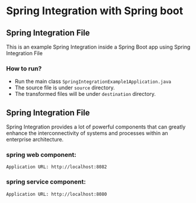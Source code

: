 # Spring Integration with Spring boot

## Spring Integration File
This is an example Spring Integration inside a Spring Boot app using Spring Integration File

### How to run?
- Run the main class `SpringIntegrationExample1Application.java`
- The source file is under `source` directory.
- The transformed files will be under `destination` directory.



## Spring Integration File
Spring Integration provides a lot of powerful components that can greatly enhance the interconnectivity of systems and processes within an enterprise architecture.

### spring web component: 
    Application URL: http://localhost:8082

### spring service component: 
    Application URL: http://localhost:8080

